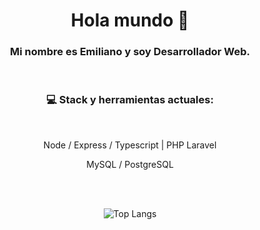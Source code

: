 <div align='center'>
  <h1>Hola mundo 👋</h1>
  <h3>Mi nombre es Emiliano y soy Desarrollador Web.</h3>
  <br />
  <h3>💻 Stack y herramientas actuales:</h3>
  <br />
  <p>Node / Express / Typescript | PHP Laravel</p>
  <p>MySQL / PostgreSQL</p>
  <br /><br />
  
  ![Top Langs](https://github-readme-stats.vercel.app/api/top-langs/?username=emiperalta&langs_count=10&theme=tokyonight&layout=compact)
</div>

